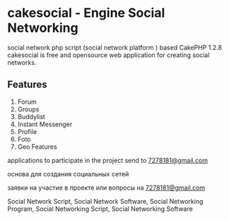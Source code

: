 # cakesocial -  Engine Social Networking #

social network php script  (social network platform ) based CakePHP 1.2.8
cakesocial is free and opensource web application for creating social networks.

## Features ##

  1. Forum
  1. Groups
  1. Buddylist
  1. Instant Messenger
  1. Profile
  1. Foto
  1. Geo Features

applications to participate in the project send  to 7278181@gmail.com

основа для создания социальных сетей

заявки на участие в проекте или вопросы на 7278181@gmail.com


Social Network Script, Social Network Software, Social Networking Program, Social Networking Script, Social Networking Software